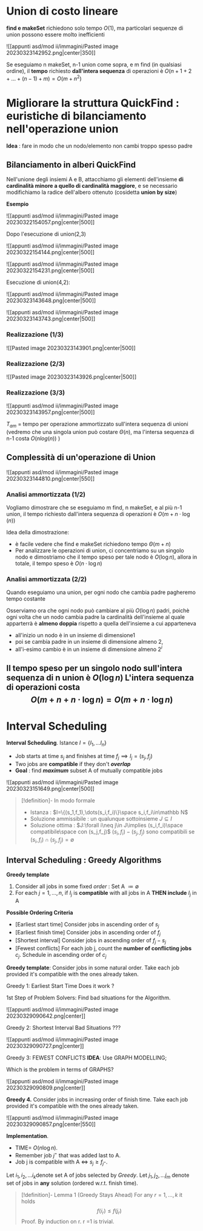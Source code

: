 
# Union di costo lineare

**find e makeSet** richiedono solo tempo $O(1)$, ma particolari sequenze di union possono essere molto inefficienti

![[appunti asd/mod ii/immagini/Pasted image 20230323142952.png|center|350]]

Se eseguiamo n makeSet, n-1 union come sopra, e m find (in qualsiasi ordine), il **tempo** richiesto **dall'intera sequenza** di operazioni è $O(n+1+2+\dots+(n-1)+m)=O(m+n^2)$ 

# Migliorare la struttura QuickFind : euristiche di bilanciamento nell'operazione union

**Idea** : fare in modo che un nodo/elemento non cambi troppo spesso padre

## Bilanciamento in alberi QuickFind

Nell'unione degli insiemi A e B, attacchiamo gli elementi dell'insieme **di cardinalità minore a quello di cardinalità maggiore**, e se necessario modifichiamo la radice dell'albero ottenuto (cosidetta **union by size**)

**Esempio**

![[appunti asd/mod ii/immagini/Pasted image 20230322154057.png|center|500]]

Dopo l'esecuzione di union(2,3)

![[appunti asd/mod ii/immagini/Pasted image 20230322154144.png|center|500]]

![[appunti asd/mod ii/immagini/Pasted image 20230322154231.png|center|500]]

Esecuzione di union(4,2):

![[appunti asd/mod ii/immagini/Pasted image 20230323143648.png|center|500]]

![[appunti asd/mod ii/immagini/Pasted image 20230323143743.png|center|500]]

### Realizzazione (1/3)

![[Pasted image 20230323143901.png|center|500]]

### Realizzazione (2/3)

![[Pasted image 20230323143926.png|center|500]]

### Realizzazione (3/3)

![[appunti asd/mod ii/immagini/Pasted image 20230323143957.png|center|500]]

$T_{am}$ = tempo per operazione ammortizzato sull'intera sequenza di unioni (vedremo che una singola union può costare $\Theta(n)$, ma l'intersa sequenza di n-1 costa $O(nlog(n))$ )

## Complessità di un'operazione di Union

![[appunti asd/mod ii/immagini/Pasted image 20230323144810.png|center|550]]

### Analisi ammortizzata (1/2)

Vogliamo dimostrare che se eseguiamo m find, n makeSet, e al più n-1 union, il tempo richiesto dall'intera sequenza di operazioni è $O(m+n\cdot\log(n))$ 

Idea della dimostrazione:
- è facile vedere che find e makeSet richiedono tempo $\Theta(m+n)$
- Per analizzare le operazioni di union, ci concentriamo su un singolo nodo e dimostriamo che il tempo speso per tale nodo è $O(\log{n})$, allora in totale, il tempo speso è $O(n\cdot\log{n})$ 

### Analisi ammortizzata (2/2)

Quando eseguiamo una union, per ogni nodo che cambia padre pagheremo tempo costante

Osserviamo ora che ogni nodo può cambiare al più $O(\log{n})$ padri, poichè ogni volta che un nodo cambia padre la cardinalità dell'insieme al quale apparterrà è **almeno doppia** rispetto a quella dell'insieme a cui apparteneva

- all'inizio un nodo è in un insieme di dimensione1
- poi se cambia padre in un insieme di dimensione almeno 2,
- all'i-esimo cambio è in un insieme di dimensione almeno $2^i$

Il tempo speso per un singolo nodo sull'intera sequenza di n union è $O(\log{n})$
L'intera sequenza di operazioni costa
$$O(m+n+n\cdot\log{n})=O(m+n\cdot\log{n})$$
---

# Interval Scheduling

**Interval Scheduling**. Istance $I=\{I_1,\dots I_n\}$
- Job starts at time $s_j$ and finishes at time $f_j\implies I_j=(s_j,f_j)$
- Two jobs are **compatible** if they don't _**overlap**_
- **Goal** : find _**maximum**_ subset A of mutually compatible jobs

![[appunti asd/mod ii/immagini/Pasted image 20230323151649.png|center|500]]

>[!definition]- In modo formale
>- Istanza : $I=\{(s_1,f_1),\dots(s_i,f_i)\}\space s_i,f_i\in\mathbb N$
>- Soluzione ammissibile : un qualunque sottoinsieme $J\subseteq I$
>- Soluzione ottima : $J:\forall i\neq j\in J\implies (s_i,f_i)\space compatibile\space con (s_j,f_j)$
>$(s_i,f_i)-(s_j,f_j)$ sono compatibili se $(s_i,f_i)\cap(s_j,f_j)=\emptyset$

## Interval Scheduling : Greedy Algorithms

**Greedy template**
1. Consider all jobs in some fixed _order_ : Set A $\coloneqq\emptyset$ 
2. For each $j=1,\dots,n$, if $I_j$ is **compatible** with all jobs in A **THEN include** $I_j$ in A

**Possible Ordering Criteria**

- $[\text{Earliest start time}]$ Consider jobs in ascending order of $s_j$
- $[\text{Earliest finish time}]$ Consider jobs in ascending order of $f_j$
- $[\text{Shortest interval}]$ Consider jobs in ascending order of $f_j-s_j$
- $[\text{Fewest conflicts}]$ For each job j, count the **number of conflicting jobs** $c_j$. Schedule in ascending order of $c_j$

**Greedy template**: Consider jobs in some natural order. Take each job provided it's compatible with the ones already taken.

Greedy 1: Earliest Start Time
Does it work ?

1st Step of Problem Solvers: Find bad situations for the Algorithm.

![[appunti asd/mod ii/immagini/Pasted image 20230329090642.png|center]]

Greedy 2: Shortest Interval
Bad Situations ???

![[appunti asd/mod ii/immagini/Pasted image 20230329090727.png|center]]

Greedy 3: FEWEST CONFLICTS
**IDEA**: Use GRAPH MODELLING;

Which is the problem in terms of GRAPHS?

![[appunti asd/mod ii/immagini/Pasted image 20230329090809.png|center]]

**Greedy 4.** Consider jobs in increasing order of finish time. Take each job provided it's compatible with the ones already taken.

![[appunti asd/mod ii/immagini/Pasted image 20230329090857.png|center|550]]

**Implementation**. 
- TIME= $O(n\log n)$.
- Remember job $j^\star$ that was added last to A.
- Job j is compatible with A $\iff$ $s_j\geq f_{j^\star}$.

Let $i_1, i_2,\dots i_k$denote set A of jobs selected by _Greedy_.
Let $j_1, j_2, \dots j_m$ denote set of jobs in **any** solution (ordered w.r.t. finish time).

>[!definition]- Lemma 1 (Greedy Stays Ahead)
>For any $r = 1,\dots, k$ it holds
>$$f(i_r)\leq f(j_r)$$
>Proof. By induction on r. r =1 is trivial.

